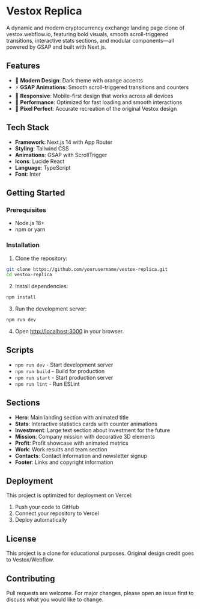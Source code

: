 # Vestox Replica

A dynamic and modern cryptocurrency exchange landing page clone of vestox.webflow.io, featuring bold visuals, smooth scroll-triggered transitions, interactive stats sections, and modular components—all powered by GSAP and built with Next.js.

## Features

- 🎨 **Modern Design**: Dark theme with orange accents
- ⚡ **GSAP Animations**: Smooth scroll-triggered transitions and counters
- 📱 **Responsive**: Mobile-first design that works across all devices
- 🚀 **Performance**: Optimized for fast loading and smooth interactions
- 🎯 **Pixel Perfect**: Accurate recreation of the original Vestox design

## Tech Stack

- **Framework**: Next.js 14 with App Router
- **Styling**: Tailwind CSS
- **Animations**: GSAP with ScrollTrigger
- **Icons**: Lucide React
- **Language**: TypeScript
- **Font**: Inter

## Getting Started

### Prerequisites

- Node.js 18+ 
- npm or yarn

### Installation

1. Clone the repository:
```bash
git clone https://github.com/yourusername/vestox-replica.git
cd vestox-replica
```

2. Install dependencies:
```bash
npm install
```

3. Run the development server:
```bash
npm run dev
```

4. Open [http://localhost:3000](http://localhost:3000) in your browser.

## Scripts

- `npm run dev` - Start development server
- `npm run build` - Build for production
- `npm run start` - Start production server
- `npm run lint` - Run ESLint

## Sections

- **Hero**: Main landing section with animated title
- **Stats**: Interactive statistics cards with counter animations
- **Investment**: Large text section about investment for the future
- **Mission**: Company mission with decorative 3D elements
- **Profit**: Profit showcase with animated metrics
- **Work**: Work results and team section
- **Contacts**: Contact information and newsletter signup
- **Footer**: Links and copyright information

## Deployment

This project is optimized for deployment on Vercel:

1. Push your code to GitHub
2. Connect your repository to Vercel
3. Deploy automatically

## License

This project is a clone for educational purposes. Original design credit goes to Vestox/Webflow.

## Contributing

Pull requests are welcome. For major changes, please open an issue first to discuss what you would like to change. 